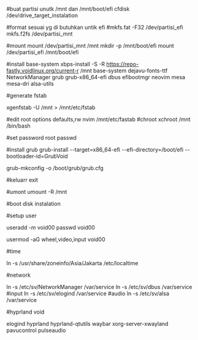 #buat partisi unutk /mnt dan /mnt/boot/efi
cfdisk /dev/drive_target_instalation

#format sesuai yg di butuhkan untik efi
#mkfs.fat -F32 /dev/partisi_efi
mkfs.f2fs /dev/partisi_mnt

#mount 
mount /dev/partisi_mnt /mnt
mkdir -p /mnt/boot/efi
mount /dev/partisi_efi /mnt/boot/efi

#install base-system 
xbps-install -S -R https://repo-fastly.voidlinux.org/current-r /mnt base-system dejavu-fonts-ttf NetworkManager grub grub-x86_64-efi dbus efibootmgr neovim mesa mesa-dri alsa-utils

#generate fstab

xgenfstab -U /mnt > /mnt/etc/fstab

#edit root options defaults,rw
nvim /mnt/etc/fastab
#chroot
xchroot /mnt /bin/bash

#set password root
passwd

#install grub
grub-install --target=x86_64-efi --efi-directory=/boot/efi --bootloader-id=GrubVoid

grub-mkconfig -o /boot/grub/grub.cfg

#keluarr
exit

#umont 
umount -R /mnt


#boot disk instalation

#setup user

useradd -m void00
passwd void00

usermod -aG wheel,video,input void00

#time

ln -s /usr/share/zoneinfo/Asia/Jakarta /etc/localtime

#network

ln -s /etc/sv/NetworkManager /var/service
ln -s /etc/sv/dbus /var/service
#input
ln -s /etc/sv/elogind /var/service
#audio
ln -s /etc/sv/alsa /var/service

#hyprland void

elogind
hyprland
hyprland-qtutils
waybar
xorg-server-xwayland
pavucontrol
pulseaudio
